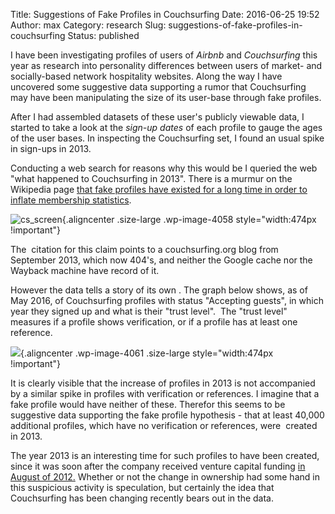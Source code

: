 Title: Suggestions of Fake Profiles in Couchsurfing
Date: 2016-06-25 19:52
Author: max
Category: research
Slug: suggestions-of-fake-profiles-in-couchsurfing
Status: published

I have been investigating profiles of users of *Airbnb* and *Couchsurfing* this year as research into personality differences between users of market- and socially-based network hospitality websites. Along the way I have uncovered some suggestive data supporting a rumor that Couchsurfing may have been manipulating the size of its user-base through fake profiles.

After I had assembled datasets of these user's publicly viewable data, I started to take a look at the *sign-up dates* of each profile to gauge the ages of the user bases. In inspecting the Couchsurfing set, I found an usual spike in sign-ups in 2013.

Conducting a web search for reasons why this would be I queried the web "what happened to Couchsurfing in 2013". There is a murmur on the Wikipedia page [that fake profiles have existed for a long time in order to inflate membership statistics](https://en.wikipedia.org/wiki/CouchSurfing#Demographics).

![cs\_screen]({static}/images/uploads/2016/06/cs_screen.png){.aligncenter .size-large .wp-image-4058 style="width:474px !important"}

The  citation for this claim points to a couchsurfing.org blog from September 2013, which now 404's, and neither the Google cache nor the Wayback machine have record of it.

However the data tells a story of its own . The graph below shows, as of May 2016, of Couchsurfing profiles with status "Accepting guests", in which year they signed up and what is their "trust level".  The "trust level" measures if a profile shows verification, or if a profile has at least one reference.

![]({static}/images/uploads/2016/06/couchsurfing_trust-1.png){.aligncenter .wp-image-4061 .size-large style="width:474px !important"}

It is clearly visible that the increase of profiles in 2013 is not accompanied by a similar spike in profiles with verification or references. I imagine that a fake profile would have neither of these. Therefor this seems to be suggestive data supporting the fake profile hypothesis - that at least 40,000 additional profiles, which have no verification or references, were  created in 2013.

The year 2013 is an interesting time for such profiles to have been created, since it was soon after the company received venture capital funding [in August of 2012.](https://www.crunchbase.com/funding-round/76288ecb39210e2cb0aca90d62307820) Whether or not the change in ownership had some hand in this suspicious activity is speculation, but certainly the idea that Couchsurfing has been changing recently bears out in the data.
